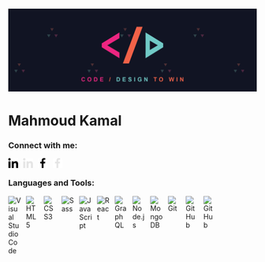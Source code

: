 ![cover](https://github.com/imMahmoudKamal/imMahmoudKamal/blob/main/profile-cover.png)

# Mahmoud Kamal

### Connect with me:

[<img align="left" alt="Visual Studio Code" width="20px" height="20px" src="https://github.com/imMahmoudKamal/imMahmoudKamal/blob/main/linkedin-light.svg" style="padding:0 10px 10px 0;" />](https://www.linkedin.com/in/immahmoudkamal/#gh-light-mode-only)
[<img align="left" alt="Visual Studio Code" width="20px" height="20px" src="https://github.com/imMahmoudKamal/imMahmoudKamal/blob/main/linkedin-dark.svg" style="padding:0 10px 10px 0;" />](https://www.linkedin.com/in/immahmoudkamal/#gh-dark-mode-only)
&nbsp;&nbsp;
[<img align="left" alt="Visual Studio Code" width="20px" height="20px" src="https://github.com/imMahmoudKamal/imMahmoudKamal/blob/main/facebook-light.svg" style="padding:0 10px 10px 0;" />](https://facebook.com/imMahmoudKamal/#gh-light-mode-only)
[<img align="left" alt="Visual Studio Code" width="20px" height="20px" src="https://github.com/imMahmoudKamal/imMahmoudKamal/blob/main/facebook-dark.svg" style="padding:0 10px 10px 0;" />](https://facebook.com/imMahmoudKamal/#gh-dark-mode-only)

### Languages and Tools:

<img align="left" alt="Visual Studio Code" width="26px" src="https://cdn.jsdelivr.net/gh/devicons/devicon/icons/vscode/vscode-original.svg" style="padding:0 10px 10px 0;" />
<img align="left" alt="HTML5" width="26px" src="https://cdn.jsdelivr.net/gh/devicons/devicon/icons/html5/html5-original.svg" style="padding:0 10px 10px 0;" />
<img align="left" alt="CSS3" width="26px" src="https://cdn.jsdelivr.net/gh/devicons/devicon/icons/css3/css3-original.svg" style="padding:0 10px 10px 0;" />
<img align="left" alt="Sass" width="26px" src="https://cdn.jsdelivr.net/gh/devicons/devicon/icons/sass/sass-original.svg" style="padding:0 10px 10px 0;" />
<img align="left" alt="JavaScript" width="26px" src="https://cdn.jsdelivr.net/gh/devicons/devicon/icons/javascript/javascript-original.svg" style="padding:0 10px 10px 0;" />
<img align="left" alt="React" width="26px" src="https://cdn.jsdelivr.net/gh/devicons/devicon/icons/react/react-original.svg" style="padding:0 10px 10px 0;" />
<img align="left" alt="GraphQL" width="26px" src="https://cdn.jsdelivr.net/gh/devicons/devicon/icons/graphql/graphql-plain.svg" style="padding:0 10px 10px 0;" />
<img align="left" alt="Node.js" width="26px" src="https://cdn.jsdelivr.net/gh/devicons/devicon/icons/nodejs/nodejs-original.svg" style="padding:0 10px 10px 0;" />
<img align="left" alt="MongoDB" width="26px" src="https://cdn.jsdelivr.net/gh/devicons/devicon/icons/mongodb/mongodb-original.svg" style="padding:0 10px 10px 0;" />
<img align="left" alt="Git" width="26px" src="https://cdn.jsdelivr.net/gh/devicons/devicon/icons/git/git-original.svg" style="padding:0 10px 10px 0;" />
<img align="left" alt="GitHub" width="26px" src="https://user-images.githubusercontent.com/3369400/139447912-e0f43f33-6d9f-45f8-be46-2df5bbc91289.png#gh-dark-mode-only" style="padding:0 10px 10px 0;" />
<img align="left" alt="GitHub" width="26px" src="https://user-images.githubusercontent.com/3369400/139448065-39a229ba-4b06-434b-bc67-616e2ed80c8f.png#gh-light-mode-only" style="padding-right:10px;" />


<!--
**imMahmoudKamal/imMahmoudKamal** is a ✨ _special_ ✨ repository because its `README.md` (this file) appears on your GitHub profile.

Here are some ideas to get you started:

- 🔭 I’m currently working on ...
- 🌱 I’m currently learning ...
- 👯 I’m looking to collaborate on ...
- 🤔 I’m looking for help with ...
- 💬 Ask me about ...
- 📫 How to reach me: ...
- 😄 Pronouns: ...
- ⚡ Fun fact: ...
-->

